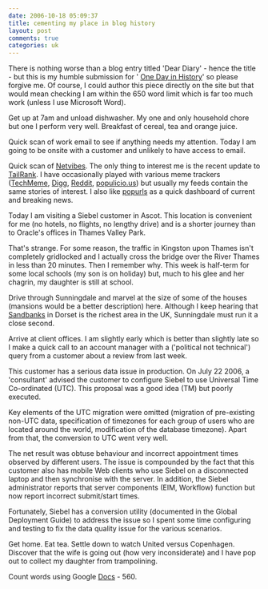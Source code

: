 ```yaml
---
date: 2006-10-18 05:09:37
title: cementing my place in blog history
layout: post
comments: true
categories: uk
---
```

There is nothing worse than a blog entry titled 'Dear Diary' - hence
the title - but this is my humble submission for '
[One Day in History](http://www.historymatters.org.uk/output/page96.asp)'
so please forgive me. Of course, I could author this piece directly on
the site but that would mean checking I am within the 650 word limit
which is far too much work (unless I use Microsoft Word).

Get up at 7am and unload dishwasher. My one and only household chore but
one I perform very well. Breakfast of cereal, tea and orange juice.

Quick scan of work email to see if anything needs my attention. Today I
am going to be onsite with a customer and unlikely to have access to
email.

Quick scan of
[Netvibes](http://www.nbrightside.com/blog/2006/05/25/good-vibes-from-netvibes/).
The only thing to interest me is the recent update to
[TailRank](http://blog.tailrank.com/2006/10/tailrank_20_is_.html).
I have occasionally played with various meme trackers
([TechMeme](http://techmeme.com/), [Digg](http://digg.com/),
[Reddit](http://reddit.com/), [populicio.us](http://populicio.us/)) but
usually my feeds contain the same stories of interest. I also like
[popurls](http://popurls.com/) as a quick dashboard of current and
breaking news.

Today I am visiting a Siebel customer in Ascot. This location is
convenient for me (no hotels, no flights, no lengthy drive) and is a
shorter journey than to Oracle's offices in Thames Valley Park.

That's strange. For some reason, the traffic in Kingston upon Thames
isn't completely gridlocked and I actually cross the bridge over the
River Thames in less than 20 minutes. Then I remember why. This week is
half-term for some local schools (my son is on holiday) but, much to his
glee and her chagrin, my daughter is still at school.

Drive through Sunningdale and marvel at the size of some of the houses
(mansions would be a better description) here. Although I keep hearing
that [Sandbanks](http://www.thedorsetpage.com/locations/place/S020.htm)
in Dorset is the richest area in the UK, Sunningdale must run it a close
second.

Arrive at client offices. I am slightly early which is better than
slightly late so I make a quick call to an account manager with a
('political not technical') query from a customer about a review from
last week.

This customer has a serious data issue in production. On July 22 2006, a
'consultant' advised the customer to configure Siebel to use Universal
Time Co-ordinated (UTC). This proposal was a good idea (TM) but poorly
executed.

Key elements of the UTC migration were omitted (migration of
pre-existing non-UTC data, specification of timezones for each group of
users who are located around the world, modification of the database
timezone). Apart from that, the conversion to UTC went very well.

The net result was obtuse behaviour and incorrect appointment times
observed by different users. The issue is compounded by the fact that
this customer also has mobile Web clients who use Siebel on a
disconnected laptop and then synchronise with the server. In addition,
the Siebel administrator reports that server components (EIM, Workflow)
function but now report incorrect submit/start times.

Fortunately, Siebel has a conversion utility (documented in the Global
Deployment Guide) to address the issue so I spent some time configuring
and testing to fix the data quality issue for the various scenarios.

Get home. Eat tea. Settle down to watch United versus Copenhagen.
Discover that the wife is going out (how very inconsiderate) and I have
pop out to collect my daughter from trampolining.

Count words using Google [Docs](http://docs.google.com) - 560.
